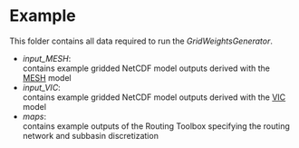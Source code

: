 # Example

This folder contains all data required to run the _GridWeightsGenerator_.

* _input_MESH_:<br> contains example gridded NetCDF model outputs derived with the [MESH](https://wiki.usask.ca/display/MESH/About+MESH) model
* _input_VIC_:<br> contains example gridded NetCDF model outputs derived with the [VIC](https://vic.readthedocs.io/en/master/) model
* _maps_:<br> contains example outputs of the Routing Toolbox specifying the routing network and subbasin discretization
